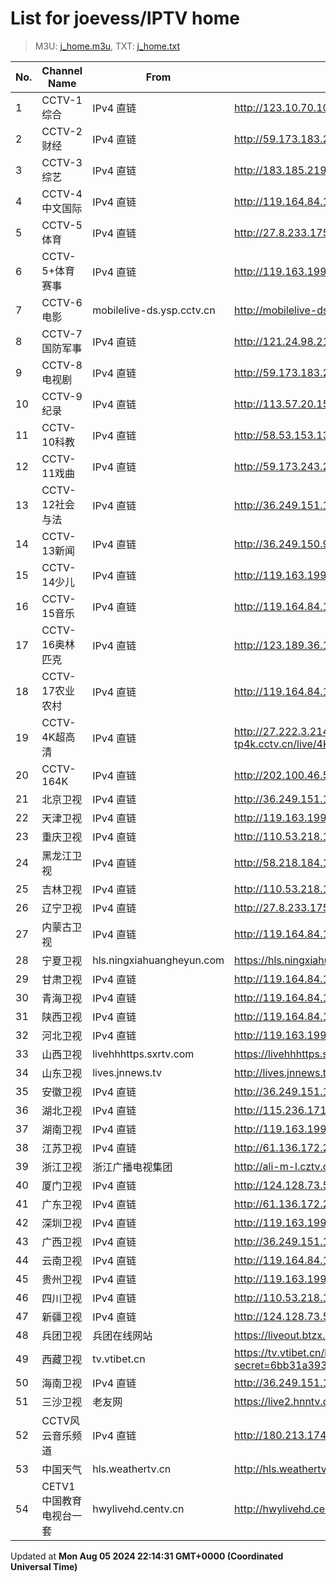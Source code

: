 # List for **joevess/IPTV home**

> M3U: [j_home.m3u](/j_home.m3u), TXT: [j_home.txt](/txt/j_home.txt)

| No. | Channel Name | From | Source |
| --- | ------------ | ---- | ------ |
| 1 | CCTV-1综合 | IPv4 直链 | <http://123.10.70.104:9901/tsfile/live/0001_1.m3u8> |
| 2 | CCTV-2财经 | IPv4 直链 | <http://59.173.183.242:9901/tsfile/live/0002_1.m3u8> |
| 3 | CCTV-3综艺 | IPv4 直链 | <http://183.185.219.170:9999/tsfile/live/0003_1.m3u8> |
| 4 | CCTV-4中文国际 | IPv4 直链 | <http://119.164.84.109:9901/tsfile/live/0004_1.m3u8> |
| 5 | CCTV-5体育 | IPv4 直链 | <http://27.8.233.175:9901/tsfile/live/0005_1.m3u8> |
| 6 | CCTV-5+体育赛事 | IPv4 直链 | <http://119.163.199.98:9901/tsfile/live/0016_2.m3u8> |
| 7 | CCTV-6电影 | mobilelive-ds.ysp.cctv.cn | <http://mobilelive-ds.ysp.cctv.cn/ysp/2013693901.m3u8> |
| 8 | CCTV-7国防军事 | IPv4 直链 | <http://121.24.98.214:9901/tsfile/live/1085_1.m3u8> |
| 9 | CCTV-8电视剧 | IPv4 直链 | <http://59.173.183.242:9901/tsfile/live/0008_1.m3u8> |
| 10 | CCTV-9纪录 | IPv4 直链 | <http://113.57.20.158:9901/tsfile/live/1028_1.m3u8> |
| 11 | CCTV-10科教 | IPv4 直链 | <http://58.53.153.138:9901/tsfile/live/faacts/0010_2.m3u8> |
| 12 | CCTV-11戏曲 | IPv4 直链 | <http://59.173.243.210:9901/tsfile/live/1011_1.m3u8> |
| 13 | CCTV-12社会与法 | IPv4 直链 | <http://36.249.151.144:9901/tsfile/live/0014_1.m3u8> |
| 14 | CCTV-13新闻 | IPv4 直链 | <http://36.249.150.9:9901/tsfile/live/0015_1.m3u8> |
| 15 | CCTV-14少儿 | IPv4 直链 | <http://119.163.199.98:9901/tsfile/live/0014_1.m3u8> |
| 16 | CCTV-15音乐 | IPv4 直链 | <http://119.164.84.109:9901/tsfile/live/0016_1.m3u8> |
| 17 | CCTV-16奥林匹克 | IPv4 直链 | <http://123.189.36.103:9901/tsfile/live/1027_1.m3u8> |
| 18 | CCTV-17农业农村 | IPv4 直链 | <http://119.164.84.109:9901/tsfile/live/0017_1.m3u8> |
| 19 | CCTV-4K超高清 | IPv4 直链 | <http://27.222.3.214/liveali-tp4k.cctv.cn/live/4K10M.stream/playlist.m3u8> |
| 20 | CCTV-164K | IPv4 直链 | <http://202.100.46.58:9901/tsfile/live/1016_1.m3u8> |
| 21 | 北京卫视 | IPv4 直链 | <http://36.249.151.144:9901/tsfile/live/0122_1.m3u8> |
| 22 | 天津卫视 | IPv4 直链 | <http://119.163.199.98:9901/tsfile/live/0135_1.m3u8> |
| 23 | 重庆卫视 | IPv4 直链 | <http://110.53.218.182:9902/tsfile/live/0142_1.m3u8> |
| 24 | 黑龙江卫视 | IPv4 直链 | <http://58.218.184.182:9901/tsfile/live/1019_1.m3u8> |
| 25 | 吉林卫视 | IPv4 直链 | <http://110.53.218.182:9902/tsfile/live/0116_1.m3u8> |
| 26 | 辽宁卫视 | IPv4 直链 | <http://27.8.233.175:9901/tsfile/live/0121_1.m3u8> |
| 27 | 内蒙古卫视 | IPv4 直链 | <http://119.164.84.109:9901/tsfile/live/0109_1.m3u8> |
| 28 | 宁夏卫视 | hls.ningxiahuangheyun.com | <https://hls.ningxiahuangheyun.com/live/nxws1M.m3u8> |
| 29 | 甘肃卫视 | IPv4 直链 | <http://119.164.84.109:9901/tsfile/live/0141_1.m3u8> |
| 30 | 青海卫视 | IPv4 直链 | <http://119.164.84.109:9901/tsfile/live/0140_1.m3u8> |
| 31 | 陕西卫视 | IPv4 直链 | <http://119.164.84.109:9901/tsfile/live/0136_1.m3u8> |
| 32 | 河北卫视 | IPv4 直链 | <http://119.163.199.98:9901/tsfile/live/0117_1.m3u8> |
| 33 | 山西卫视 | livehhhttps.sxrtv.com | <https://livehhhttps.sxrtv.com/lsdream/q8RVWgs/1000/0sq8R0W.m3u8> |
| 34 | 山东卫视 | lives.jnnews.tv | <http://lives.jnnews.tv/video/s10001-SDTV/index.m3u8> |
| 35 | 安徽卫视 | IPv4 直链 | <http://36.249.151.144:9901/tsfile/live/0130_1.m3u8> |
| 36 | 湖北卫视 | IPv4 直链 | <http://115.236.171.2:9901/tsfile/live/0132_1.m3u8> |
| 37 | 湖南卫视 | IPv4 直链 | <http://119.163.199.98:9901/tsfile/live/0017_1.m3u8> |
| 38 | 江苏卫视 | IPv4 直链 | <http://61.136.172.236:9901/tsfile/live/0127_1.m3u8> |
| 39 | 浙江卫视 | 浙江广播电视集团 | <http://ali-m-l.cztv.com/channels/lantian/channel001/1080p.m3u8> |
| 40 | 厦门卫视 | IPv4 直链 | <http://124.128.73.58:9901/tsfile/live/0129_1.m3u8> |
| 41 | 广东卫视 | IPv4 直链 | <http://61.136.172.236:9901/tsfile/live/0125_1.m3u8> |
| 42 | 深圳卫视 | IPv4 直链 | <http://119.163.199.98:9901/tsfile/live/0126_1.m3u8> |
| 43 | 广西卫视 | IPv4 直链 | <http://36.249.151.144:9901/tsfile/live/0113_1.m3u8> |
| 44 | 云南卫视 | IPv4 直链 | <http://119.164.84.109:9901/tsfile/live/0119_1.m3u8> |
| 45 | 贵州卫视 | IPv4 直链 | <http://119.163.199.98:9901/tsfile/live/0120_1.m3u8> |
| 46 | 四川卫视 | IPv4 直链 | <http://110.53.218.182:9902/tsfile/live/0123_1.m3u8> |
| 47 | 新疆卫视 | IPv4 直链 | <http://124.128.73.58:9901/tsfile/live/0110_1.m3u8> |
| 48 | 兵团卫视 | 兵团在线网站 | <https://liveout.btzx.com.cn/62ds9e/yil08g.m3u8> |
| 49 | 西藏卫视 | tv.vtibet.cn | <https://tv.vtibet.cn/live/vuXz3cg3TmRUYg.m3u8?secret=6bb31a393e781d3d78c9372b7193e11f&time=66ab9136> |
| 50 | 海南卫视 | IPv4 直链 | <http://36.249.151.144:9901/tsfile/live/1002_1.m3u8> |
| 51 | 三沙卫视 | 老友网 | <https://live2.hnntv.cn/srs/tv/ssws.m3u8?_upt=8ab165661722521967> |
| 52 | CCTV风云音乐频道 | IPv4 直链 | <http://180.213.174.231:9901/tsfile/live/1055_1.m3u8> |
| 53 | 中国天气 | hls.weathertv.cn | <http://hls.weathertv.cn/tslslive/qCFIfHB/hls/live_sd.m3u8> |
| 54 | CETV1中国教育电视台一套 | hwylivehd.centv.cn | <http://hwylivehd.centv.cn/cetv1/ypd.m3u8> |

Updated at **Mon Aug 05 2024 22:14:31 GMT+0000 (Coordinated Universal Time)**
